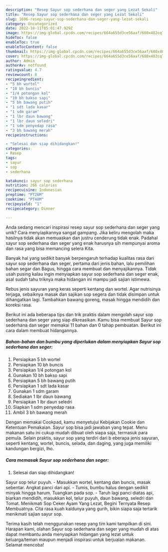 ```yaml
---
description: "Resep Sayur sop sederhana dan seger yang Lezat Sekali"
title: "Resep Sayur sop sederhana dan seger yang Lezat Sekali"
slug: 1696-resep-sayur-sop-sederhana-dan-seger-yang-lezat-sekali
category: Uncategorized
date: 2022-10-11T05:01:47.929Z
image: https://img-global.cpcdn.com/recipes/664a655d3ce56aaf/680x482cq70/sayur-sop-sederhana-dan-seger-foto-resep-utama.jpg
hideToc: false
enableToc: true
enableTocContent: false
thumbnail: https://img-global.cpcdn.com/recipes/664a655d3ce56aaf/680x482cq70/sayur-sop-sederhana-dan-seger-foto-resep-utama.jpg
cover: https://img-global.cpcdn.com/recipes/664a655d3ce56aaf/680x482cq70/sayur-sop-sederhana-dan-seger-foto-resep-utama.jpg
author: Admin
authorAv: notfound
ratingvalue: 4.7
reviewcount: 8
recipeingredient:
- "5 bh wortel"
- "10 bh buncis"
- "1/4 potongan kol"
- "10 bh bakso sapi"
- "5 bh bawang putih"
- "1 sdt lada kasar"
- "1 sdm garam"
- "1 lbr daun bawang"
- "1 lbr daun seledri"
- "1 sdm penyedap rasa"
- "3 bh bawang merah"
recipeinstructions:

- "Selesai dan siap dihidangkan!"
categories:
- Resep
tags:
- sayur
- sop
- sederhana

katakunci: sayur sop sederhana 
nutrition: 266 calories
recipecuisine: Indonesian
preptime: "PT26M"
cooktime: "PT40M"
recipeyield: "1"
recipecategory: Dinner

---
```





Anda sedang mencari inspirasi resep sayur sop sederhana dan seger yang unik? Cara menyiapkannya sangat gampang. Jika keliru mengolah maka hasilnya tidak akan memuaskan dan justru cenderung tidak enak. Padahal sayur sop sederhana dan seger yang enak harusnya sih mempunyai aroma dan rasa yang bisa memancing selera Kita.





Banyak hal yang sedikit banyak berpengaruh terhadap kualitas rasa dari sayur sop sederhana dan seger, pertama dari jenis bahan, lalu pemilihan bahan segar dan Bagus, hingga cara membuat dan menyajikannya. Tidak usah pusing kalau ingin menyiapkan sayur sop sederhana dan seger enak,      asal sudah tahu triknya maka hidangan ini mampu jadi sajian istimewa.














Rebus jenis sayuran yang keras seperti kentang dan wortel. Agar nutrisinya terjaga, sebaiknya masak dan sajikan sop segera dan tidak disimpan untuk dihangatkan lagi. Tambahkan bawang goreng, masak hingga mendidih dan koreksi rasa.






Berikut ini ada beberapa tips dan trik praktis dalam mengolah sayur sop sederhana dan seger yang siap dikreasikan. Kamu bisa membuat Sayur sop sederhana dan seger memakai 11 bahan dan 0 tahap pembuatan. Berikut ini cara dalam membuat hidangannya.

<!--inarticleads1-->

##### Bahan-bahan dan bumbu yang diperlukan dalam menyiapkan Sayur sop sederhana dan seger:

1. Persiapkan 5 bh wortel
1. Persiapkan 10 bh buncis
1. Persiapkan 1/4 potongan kol
1. Gunakan 10 bh bakso sapi
1. Persiapkan 5 bh bawang putih
1. Persiapkan 1 sdt lada kasar
1. Gunakan 1 sdm garam
1. Sediakan 1 lbr daun bawang
1. Persiapkan 1 lbr daun seledri
1. Siapkan 1 sdm penyedap rasa
1. Ambil 3 bh bawang merah


Dengan memakai Cookpad, kamu menyetujui Kebijakan Cookie dan Ketentuan Pemakaian. Sayur sop bisa jadi jawaban yang tepat. Menu makanan satu ini cukup mudah dibuat oleh siapa saja, termasuk para pemula. Selain praktis, sayur sop yang terdiri dari b eberapa jenis sayuran, seperti kentang, wortel, buncis, selada, dan daging, yang juga memiliki kandungan bergizi, lho. 

<!--inarticleads2-->

##### Cara memasak Sayur sop sederhana dan seger:


1. Selesai dan siap dihidangkan!

Sayur sop telur puyuh. - Masukkan wortel, kentang dan buncis, masak sebentar. Angkat panci dari api. - Tumis, bumbu halus dengan sedikit minyak hingga harum. Tuangkan pada sop. - Taruh lagi panci diatas api, biarkan mendidih, masukkan kol, telur puyuh, daun bawang, seledri dan Tomat. Menikmati Sop Ceker Ayam Yang Lezat, Begini Ternyata Resep Membuatnya. Cita rasa kuah kaldunya yang gurih, bikin siapa saja tertarik menikmati sajian sayur sop. 

Terima kasih telah menggunakan resep yang tim kami tampilkan di sini. Harapan kami, olahan Sayur sop sederhana dan seger yang mudah di atas dapat membantu anda menyiapkan hidangan yang lezat untuk keluarga/teman maupun menjadi inspirasi untuk berjualan makanan. Selamat mencoba!
